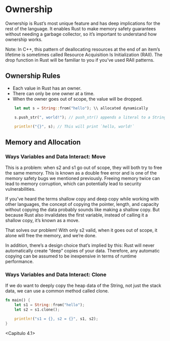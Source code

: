 # Ownership

Ownership is Rust’s most unique feature and has deep implications for the rest of the language.
It enables Rust to make memory safety guarantees without needing a garbage collector,
so it’s important to understand how ownership works.

Note: In C++, this pattern of deallocating resources at the end of an item’s lifetime is sometimes called Resource Acquisition Is Initialization (RAII). The drop function in Rust will be familiar to you if you’ve used RAII patterns.

## Ownership Rules

- Each value in Rust has an owner.
- There can only be one owner at a time.
- When the owner goes out of scope, the value will be dropped.

``` rust
    let mut s = String::from("hello"); \\ allocated dynamically

    s.push_str(", world!"); // push_str() appends a literal to a String

    println!("{}", s); // This will print `hello, world!`
```

## Memory and Allocation

### Ways Variables and Data Interact: Move

This is a problem: when s2 and s1 go out of scope, they will both try to free the same memory. This is known as a double free error and is one of the memory safety bugs we mentioned previously. Freeing memory twice can lead to memory corruption, which can potentially lead to security vulnerabilities.

If you’ve heard the terms shallow copy and deep copy while working with other languages, the concept of copying the pointer, length, and capacity without copying the data probably sounds like making a shallow copy. But because Rust also invalidates the first variable, instead of calling it a shallow copy, it’s known as a move.

That solves our problem! With only s2 valid, when it goes out of scope, it alone will free the memory, and we’re done.

In addition, there’s a design choice that’s implied by this: Rust will never automatically create “deep” copies of your data. Therefore, any automatic copying can be assumed to be inexpensive in terms of runtime performance.

### Ways Variables and Data Interact: Clone

If we do want to deeply copy the heap data of the String, not just the stack data, we can use a common method called clone.

``` rust
fn main() {
    let s1 = String::from("hello");
    let s2 = s1.clone();

    println!("s1 = {}, s2 = {}", s1, s2);
}
```



<Capitulo 4.1>
